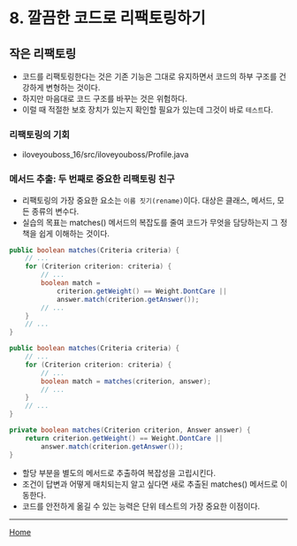 # 8. 깔끔한 코드로 리팩토링하기

## 작은 리팩토링

- 코드를 리팩토링한다는 것은 기존 기능은 그대로 유지하면서 코드의 하부 구조를 건강하게 변형하는 것이다.
- 하지만 마음대로 코드 구조를 바꾸는 것은 위험하다.
- 이럴 때 적절한 보호 장치가 있는지 확인할 필요가 있는데 그것이 바로 `테스트`다.

### 리팩토링의 기회

- iloveyouboss_16/src/iloveyouboss/Profile.java

### 메서드 추출: 두 번째로 중요한 리팩토링 친구

- 리팩토링의 가장 중요한 요소는 `이름 짓기(rename)`이다. 대상은 클래스, 메서드, 모든 종류의 변수다.
- 실습의 목표는 matches() 메서드의 복잡도를 줄여 코드가 무엇을 담당하는지 그 정책을 쉽게 이해하는 것이다.

```java
public boolean matches(Criteria criteria) {
    // ...
    for (Criterion criterion: criteria) {
        // ...
        boolean match = 
            criterion.getWeight() == Weight.DontCare ||
            answer.match(criterion.getAnswer());
        // ...
    }
    // ...
}
```

```java
public boolean matches(Criteria criteria) {
    // ...
    for (Criterion criterion: criteria) {
        // ...
        boolean match = matches(criterion, answer);
        // ...
    }
    // ...
}

private boolean matches(Criterion criterion, Answer answer) {
    return criterion.getWeight() == Weight.DontCare ||
        answer.match(criterion.getAnswer());
}
```

- 할당 부분을 별도의 메서드로 추출하여 복잡성을 고립시킨다.
- 조건이 답변과 어떻게 매치되는지 알고 싶다면 새로 추출된 matches() 메서드로 이동한다.
- 코드를 안전하게 옮길 수 있는 능력은 단위 테스트의 가장 중요한 이점이다.

---
[Home](../README.md)

